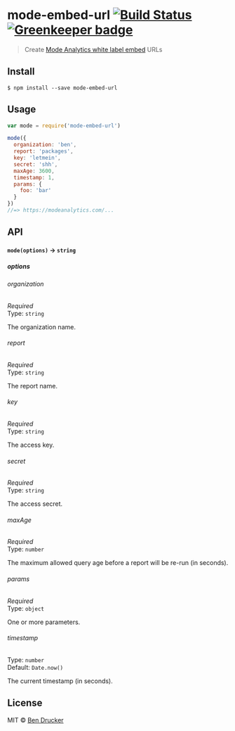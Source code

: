 # mode-embed-url [![Build Status](https://travis-ci.org/bendrucker/mode-embed-url.svg?branch=master)](https://travis-ci.org/bendrucker/mode-embed-url) [![Greenkeeper badge](https://badges.greenkeeper.io/bendrucker/mode-embed-url.svg)](https://greenkeeper.io/)

> Create [Mode Analytics white label embed](https://help.modeanalytics.com/articles/setting-up-white-label-embeds/) URLs


## Install

```
$ npm install --save mode-embed-url
```


## Usage

```js
var mode = require('mode-embed-url')

mode({
  organization: 'ben',
  report: 'packages',
  key: 'letmein',
  secret: 'shh',
  maxAge: 3600,
  timestamp: 1,
  params: {
    foo: 'bar'
  }
})
//=> https://modeanalytics.com/...
```

## API

#### `mode(options)` -> `string`

##### options

###### organization

*Required*  
Type: `string`

The organization name.

###### report

*Required*  
Type: `string`

The report name.

###### key

*Required*  
Type: `string`

The access key.

###### secret

*Required*  
Type: `string`

The access secret.

###### maxAge

*Required*  
Type: `number`

The maximum allowed query age before a report will be re-run (in seconds).

###### params

*Required*  
Type: `object`

One or more parameters.

###### timestamp

Type: `number`  
Default: `Date.now()`

The current timestamp (in seconds).


## License

MIT © [Ben Drucker](http://bendrucker.me)

